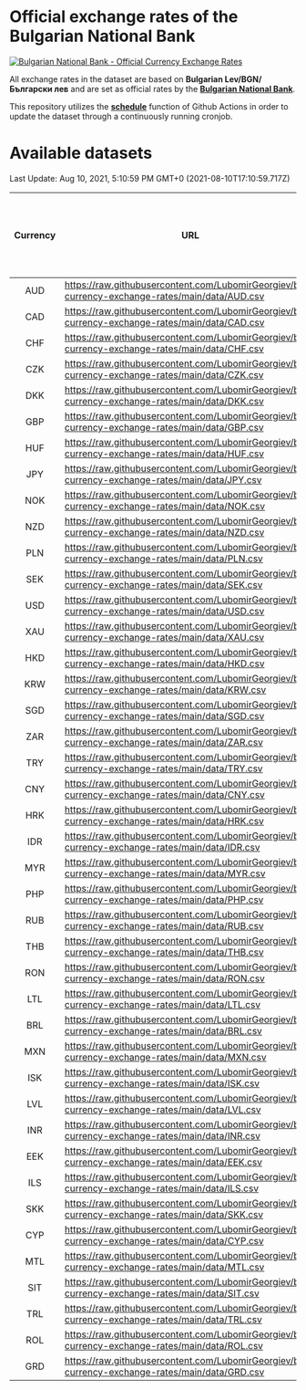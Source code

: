 # Official exchange rates of the Bulgarian National Bank

[![Bulgarian National Bank - Official Currency Exchange Rates](https://github.com/LubomirGeorgiev/bnb-currency-exchange-rates/actions/workflows/update-rates.yml/badge.svg?branch=main)](https://github.com/LubomirGeorgiev/bnb-currency-exchange-rates/actions/workflows/update-rates.yml)

All exchange rates in the dataset are based on **Bulgarian Lev/BGN/Български лев** and are set as official rates by the [**Bulgarian National Bank**](https://www.bnb.bg/Statistics/StExternalSector/StExchangeRates/StERForeignCurrencies/index.htm?toLang=_EN).

This repository utilizes the [**schedule**](https://docs.github.com/en/actions/reference/events-that-trigger-workflows) function of Github Actions in order to update the dataset through a continuously running cronjob.

# Available datasets

<!-- START LINKS (DO NOT EVER FU*ING DELETE THIS COMMENT FOR THE LOVE OF YOUR LIFE!!! IF YOU ARE CURIOS HOW IT WORKS, YOU CAN HAVE A LOOK AT ./src/updateReadme.ts) -->

Last Update: Aug 10, 2021, 5:10:59 PM GMT+0 (2021-08-10T17:10:59.717Z)

| Currency | URL                                                                                             | Number of records | Number of missing days that were filled in |
| :------: | ----------------------------------------------------------------------------------------------- | :---------------: | :----------------------------------------: |
|   AUD    | https://raw.githubusercontent.com/LubomirGeorgiev/bnb-currency-exchange-rates/main/data/AUD.csv |       7849        |                    2416                    |
|   CAD    | https://raw.githubusercontent.com/LubomirGeorgiev/bnb-currency-exchange-rates/main/data/CAD.csv |       7849        |                    2416                    |
|   CHF    | https://raw.githubusercontent.com/LubomirGeorgiev/bnb-currency-exchange-rates/main/data/CHF.csv |       7849        |                    2416                    |
|   CZK    | https://raw.githubusercontent.com/LubomirGeorgiev/bnb-currency-exchange-rates/main/data/CZK.csv |       7849        |                    2416                    |
|   DKK    | https://raw.githubusercontent.com/LubomirGeorgiev/bnb-currency-exchange-rates/main/data/DKK.csv |       7849        |                    2416                    |
|   GBP    | https://raw.githubusercontent.com/LubomirGeorgiev/bnb-currency-exchange-rates/main/data/GBP.csv |       7849        |                    2416                    |
|   HUF    | https://raw.githubusercontent.com/LubomirGeorgiev/bnb-currency-exchange-rates/main/data/HUF.csv |       7849        |                    2416                    |
|   JPY    | https://raw.githubusercontent.com/LubomirGeorgiev/bnb-currency-exchange-rates/main/data/JPY.csv |       7849        |                    2416                    |
|   NOK    | https://raw.githubusercontent.com/LubomirGeorgiev/bnb-currency-exchange-rates/main/data/NOK.csv |       7849        |                    2416                    |
|   NZD    | https://raw.githubusercontent.com/LubomirGeorgiev/bnb-currency-exchange-rates/main/data/NZD.csv |       7849        |                    2416                    |
|   PLN    | https://raw.githubusercontent.com/LubomirGeorgiev/bnb-currency-exchange-rates/main/data/PLN.csv |       7849        |                    2416                    |
|   SEK    | https://raw.githubusercontent.com/LubomirGeorgiev/bnb-currency-exchange-rates/main/data/SEK.csv |       7849        |                    2416                    |
|   USD    | https://raw.githubusercontent.com/LubomirGeorgiev/bnb-currency-exchange-rates/main/data/USD.csv |       7849        |                    2416                    |
|   XAU    | https://raw.githubusercontent.com/LubomirGeorgiev/bnb-currency-exchange-rates/main/data/XAU.csv |       7849        |                    2418                    |
|   HKD    | https://raw.githubusercontent.com/LubomirGeorgiev/bnb-currency-exchange-rates/main/data/HKD.csv |       7549        |                    2327                    |
|   KRW    | https://raw.githubusercontent.com/LubomirGeorgiev/bnb-currency-exchange-rates/main/data/KRW.csv |       7549        |                    2327                    |
|   SGD    | https://raw.githubusercontent.com/LubomirGeorgiev/bnb-currency-exchange-rates/main/data/SGD.csv |       7549        |                    2327                    |
|   ZAR    | https://raw.githubusercontent.com/LubomirGeorgiev/bnb-currency-exchange-rates/main/data/ZAR.csv |       7549        |                    2327                    |
|   TRY    | https://raw.githubusercontent.com/LubomirGeorgiev/bnb-currency-exchange-rates/main/data/TRY.csv |       6029        |                    1855                    |
|   CNY    | https://raw.githubusercontent.com/LubomirGeorgiev/bnb-currency-exchange-rates/main/data/CNY.csv |       5913        |                    1823                    |
|   HRK    | https://raw.githubusercontent.com/LubomirGeorgiev/bnb-currency-exchange-rates/main/data/HRK.csv |       5913        |                    1823                    |
|   IDR    | https://raw.githubusercontent.com/LubomirGeorgiev/bnb-currency-exchange-rates/main/data/IDR.csv |       5913        |                    1823                    |
|   MYR    | https://raw.githubusercontent.com/LubomirGeorgiev/bnb-currency-exchange-rates/main/data/MYR.csv |       5913        |                    1823                    |
|   PHP    | https://raw.githubusercontent.com/LubomirGeorgiev/bnb-currency-exchange-rates/main/data/PHP.csv |       5913        |                    1823                    |
|   RUB    | https://raw.githubusercontent.com/LubomirGeorgiev/bnb-currency-exchange-rates/main/data/RUB.csv |       5913        |                    1823                    |
|   THB    | https://raw.githubusercontent.com/LubomirGeorgiev/bnb-currency-exchange-rates/main/data/THB.csv |       5913        |                    1823                    |
|   RON    | https://raw.githubusercontent.com/LubomirGeorgiev/bnb-currency-exchange-rates/main/data/RON.csv |       5854        |                    1805                    |
|   LTL    | https://raw.githubusercontent.com/LubomirGeorgiev/bnb-currency-exchange-rates/main/data/LTL.csv |       5153        |                    1582                    |
|   BRL    | https://raw.githubusercontent.com/LubomirGeorgiev/bnb-currency-exchange-rates/main/data/BRL.csv |       4941        |                    1524                    |
|   MXN    | https://raw.githubusercontent.com/LubomirGeorgiev/bnb-currency-exchange-rates/main/data/MXN.csv |       4941        |                    1524                    |
|   ISK    | https://raw.githubusercontent.com/LubomirGeorgiev/bnb-currency-exchange-rates/main/data/ISK.csv |       4851        |                    1496                    |
|   LVL    | https://raw.githubusercontent.com/LubomirGeorgiev/bnb-currency-exchange-rates/main/data/LVL.csv |       4790        |                    1470                    |
|   INR    | https://raw.githubusercontent.com/LubomirGeorgiev/bnb-currency-exchange-rates/main/data/INR.csv |       4572        |                    1408                    |
|   EEK    | https://raw.githubusercontent.com/LubomirGeorgiev/bnb-currency-exchange-rates/main/data/EEK.csv |       3998        |                    1224                    |
|   ILS    | https://raw.githubusercontent.com/LubomirGeorgiev/bnb-currency-exchange-rates/main/data/ILS.csv |       3848        |                    1189                    |
|   SKK    | https://raw.githubusercontent.com/LubomirGeorgiev/bnb-currency-exchange-rates/main/data/SKK.csv |       2972        |                    914                     |
|   CYP    | https://raw.githubusercontent.com/LubomirGeorgiev/bnb-currency-exchange-rates/main/data/CYP.csv |       2904        |                    888                     |
|   MTL    | https://raw.githubusercontent.com/LubomirGeorgiev/bnb-currency-exchange-rates/main/data/MTL.csv |       2604        |                    799                     |
|   SIT    | https://raw.githubusercontent.com/LubomirGeorgiev/bnb-currency-exchange-rates/main/data/SIT.csv |       2542        |                    778                     |
|   TRL    | https://raw.githubusercontent.com/LubomirGeorgiev/bnb-currency-exchange-rates/main/data/TRL.csv |       1818        |                    559                     |
|   ROL    | https://raw.githubusercontent.com/LubomirGeorgiev/bnb-currency-exchange-rates/main/data/ROL.csv |       1695        |                    522                     |
|   GRD    | https://raw.githubusercontent.com/LubomirGeorgiev/bnb-currency-exchange-rates/main/data/GRD.csv |        359        |                    107                     |

<!-- END LINKS (DO NOT EVER FU*ING DELETE THIS COMMENT FOR THE LOVE OF YOUR LIFE!!! IF YOU ARE CURIOS HOW IT WORKS, YOU CAN HAVE A LOOK AT ./src/updateReadme.ts) -->
